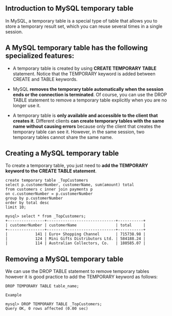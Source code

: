 
## Introduction to MySQL temporary table

In MySQL, a temporary table is a special type of table that allows you to store a temporary result set, 
which you can reuse several times in a single session.

## A MySQL temporary table has the following specialized features:

* A temporary table is created by using **CREATE TEMPORARY TABLE** statement.
Notice that the TEMPORARY keyword is added between CREATE and TABLE keywords.

* MySQL **removes the temporary table automatically when the session ends or the connection is terminated**. 
Of course, you can use the  DROP TABLE statement to remove a temporary table explicitly when you are no longer use it.

* A temporary table is **only available and accessible to the client that creates it**. 
Different clients **can create temporary tables with the same name without causing errors** because only the client that creates 
the temporary table can see it. However, in the same session, two temporary tables cannot share the same name.

## Creating a MySQL temporary table

To create a temporary table, you just need to **add the TEMPORARY keyword to the CREATE TABLE statement**.

```mysql
create temporary table _TopCustomers
select p.customerNumber, customerName, sum(amount) total 
from customers c inner join payments p 
on c.customerNumber = p.customerNumber  
group by p.customerNumber 
order by total desc 
limit 10;

mysql> select * from _TopCustomers;
+----------------+------------------------------+-----------+
| customerNumber | customerName                 | total     |
+----------------+------------------------------+-----------+
|            141 | Euro+ Shopping Channel       | 715738.98 |
|            124 | Mini Gifts Distributors Ltd. | 584188.24 |
|            114 | Australian Collectors, Co.   | 180585.07 |

```

## Removing a MySQL temporary table

We can use the DROP TABLE statement to remove temporary tables however it is good practice to add the 
TEMPORARY keyword as follows:

```mysql
DROP TEMPORARY TABLE table_name;

Example

mysql> DROP TEMPORARY TABLE _TopCustomers;
Query OK, 0 rows affected (0.00 sec)

```




